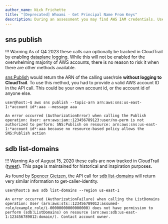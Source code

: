 ```yaml
---
author_name: Nick Frichette
title: "[Deprecated] Whoami - Get Principal Name From Keys"
description: During an assessment you may find AWS IAM credentials. Use these tactics to identify the principal of the keys.
---
```


## sns publish

!!! Warning
    As of Q4 2023 these calls can optionally be tracked in CloudTrail by enabling [dataplane logging](https://docs.aws.amazon.com/sns/latest/dg/sns-logging-using-cloudtrail.html#data-plane-events-cloudtrail). While this will not be enabled for the overwhelming majority of AWS accounts, there is no reason to risk it when there are other methods available.

[sns:Publish](https://awscli.amazonaws.com/v2/documentation/api/latest/reference/sns/publish.html) would return the ARN of the calling user/role **without logging to CloudTrail**. To use this method, you had to provide a valid AWS account ID in the API call. This could be your own account id, or the account id of anyone else.

```
user@host:~$ aws sns publish --topic-arn arn:aws:sns:us-east-1:*account id*:aaa --message aaa
 
An error occurred (AuthorizationError) when calling the Publish operation: User: arn:aws:iam::123456789123:user/no-perm is not authorized to perform: SNS:Publish on resource: arn:aws:sns:us-east-1:*account id*:aaa because no resource-based policy allows the SNS:Publish action
```

## sdb list-domains

!!! Warning
    As of August 15, 2020 these calls are now tracked in CloudTrail ([tweet](https://twitter.com/tacertain/status/1294726441850900480)). This page is maintained for historical and inspiration purposes.

As found by [Spencer Gietzen](https://twitter.com/SpenGietz/status/1283843401008336896), the API call for [sdb list-domains](https://awscli.amazonaws.com/v2/documentation/api/latest/reference/sdb/list-domains.html) will return very similar information to get-caller-identity.

```
user@host:$ aws sdb list-domains --region us-east-1

An error occurred (AuthorizationFailure) when calling the ListDomains operation: User (arn:aws:sts::123456789012:assumed-role/example_role/i-00000000000000000) does not have permission to perform (sdb:ListDomains) on resource (arn:aws:sdb:us-east-1:123456789012:domain/). Contact account owner.
```